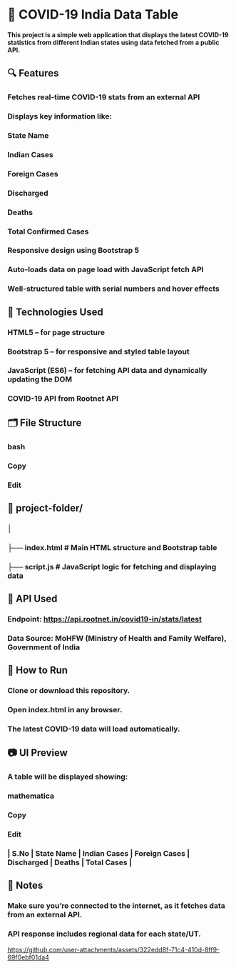 

# 🦠 COVID-19 India Data Table

#### This project is a simple web application that displays the latest COVID-19 statistics from different Indian states using data fetched from a public API.

## 🔍 Features

### Fetches real-time COVID-19 stats from an external API

### Displays key information like:

### State Name

### Indian Cases

### Foreign Cases

### Discharged

### Deaths

### Total Confirmed Cases

### Responsive design using Bootstrap 5

### Auto-loads data on page load with JavaScript fetch API

### Well-structured table with serial numbers and hover effects

## 🧩 Technologies Used

### HTML5 – for page structure

### Bootstrap 5 – for responsive and styled table layout

### JavaScript (ES6) – for fetching API data and dynamically updating the DOM

### COVID-19 API from Rootnet API

## 🗂️ File Structure

### bash
### Copy
### Edit

## 📁 project-folder/
### │
### ├── index.html         # Main HTML structure and Bootstrap table
### ├── script.js          # JavaScript logic for fetching and displaying data

## 📡 API Used

### Endpoint: https://api.rootnet.in/covid19-in/stats/latest
### Data Source: MoHFW (Ministry of Health and Family Welfare), Government of India

## 🚀 How to Run

### Clone or download this repository.

### Open index.html in any browser.

### The latest COVID-19 data will load automatically.

## 📷 UI Preview

### A table will be displayed showing:

### mathematica
### Copy
### Edit
### | S.No | State Name | Indian Cases | Foreign Cases | Discharged | Deaths | Total Cases |

## 📌 Notes
### Make sure you’re connected to the internet, as it fetches data from an external API.

### API response includes regional data for each state/UT.





https://github.com/user-attachments/assets/322edd8f-71c4-410d-8ff9-69f0ebf01da4

